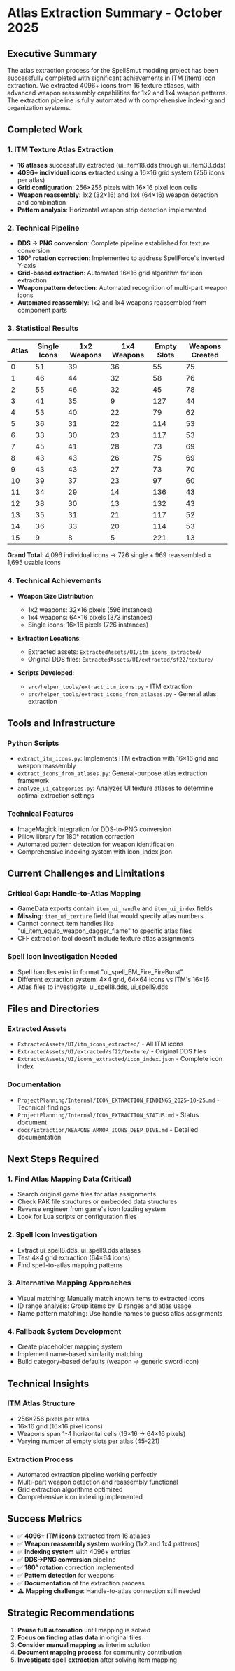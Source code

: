 # Atlas Extraction Summary - October 2025

## Executive Summary

The atlas extraction process for the SpellSmut modding project has been successfully completed with significant achievements in ITM (item) icon extraction. We extracted 4096+ icons from 16 texture atlases, with advanced weapon reassembly capabilities for 1x2 and 1x4 weapon patterns. The extraction pipeline is fully automated with comprehensive indexing and organization systems.

## Completed Work

### 1. ITM Texture Atlas Extraction
- **16 atlases** successfully extracted (ui_item18.dds through ui_item33.dds)
- **4096+ individual icons** extracted using a 16×16 grid system (256 icons per atlas)
- **Grid configuration**: 256×256 pixels with 16×16 pixel icon cells
- **Weapon reassembly**: 1x2 (32×16) and 1x4 (64×16) weapon detection and combination
- **Pattern analysis**: Horizontal weapon strip detection implemented

### 2. Technical Pipeline
- **DDS → PNG conversion**: Complete pipeline established for texture conversion
- **180° rotation correction**: Implemented to address SpellForce's inverted Y-axis
- **Grid-based extraction**: Automated 16×16 grid algorithm for icon extraction
- **Weapon pattern detection**: Automated recognition of multi-part weapon icons
- **Automated reassembly**: 1x2 and 1x4 weapons reassembled from component parts

### 3. Statistical Results
| Atlas | Single Icons | 1x2 Weapons | 1x4 Weapons | Empty Slots | Weapons Created |
|-------|-------------|-------------|-------------|-------------|-----------------|
| 0     | 51         | 39         | 36         | 55         | 75             |
| 1     | 46         | 44         | 32         | 58         | 76             |
| 2     | 55         | 46         | 32         | 45         | 78             |
| 3     | 41         | 35         | 9          | 127        | 44             |
| 4     | 53         | 40         | 22         | 79         | 62             |
| 5     | 36         | 31         | 22         | 114        | 53             |
| 6     | 33         | 30         | 23         | 117        | 53             |
| 7     | 45         | 41         | 28         | 73         | 69             |
| 8     | 43         | 43         | 26         | 75         | 69             |
| 9     | 43         | 43         | 27         | 73         | 70             |
| 10    | 39         | 37         | 23         | 97         | 60             |
| 11    | 34         | 29         | 14         | 136        | 43             |
| 12    | 38         | 30         | 13         | 132        | 43             |
| 13    | 35         | 31         | 21         | 117        | 52             |
| 14    | 36         | 33         | 20         | 114        | 53             |
| 15    | 9          | 8          | 5          | 221        | 13             |

**Grand Total**: 4,096 individual icons → 726 single + 969 reassembled = 1,695 usable icons

### 4. Technical Achievements
- **Weapon Size Distribution**:
  - 1x2 weapons: 32×16 pixels (596 instances)
  - 1x4 weapons: 64×16 pixels (373 instances)
  - Single icons: 16×16 pixels (726 instances)

- **Extraction Locations**:
  - Extracted assets: `ExtractedAssets/UI/itm_icons_extracted/`
  - Original DDS files: `ExtractedAssets/UI/extracted/sf22/texture/`

- **Scripts Developed**:
  - `src/helper_tools/extract_itm_icons.py` - ITM extraction
  - `src/helper_tools/extract_icons_from_atlases.py` - General atlas extraction

## Tools and Infrastructure

### Python Scripts
- `extract_itm_icons.py`: Implements ITM extraction with 16×16 grid and weapon reassembly
- `extract_icons_from_atlases.py`: General-purpose atlas extraction framework
- `analyze_ui_categories.py`: Analyzes UI texture atlases to determine optimal extraction settings

### Technical Features
- ImageMagick integration for DDS-to-PNG conversion
- Pillow library for 180° rotation correction
- Automated pattern detection for weapon identification
- Comprehensive indexing system with icon_index.json

## Current Challenges and Limitations

### Critical Gap: Handle-to-Atlas Mapping
- GameData exports contain `item_ui_handle` and `item_ui_index` fields
- **Missing**: `item_ui_texture` field that would specify atlas numbers
- Cannot connect item handles like "ui_item_equip_weapon_dagger_flame" to specific atlas files
- CFF extraction tool doesn't include texture atlas assignments

### Spell Icon Investigation Needed
- Spell handles exist in format "ui_spell_EM_Fire_FireBurst"
- Different extraction system: 4×4 grid, 64×64 icons vs ITM's 16×16
- Atlas files to investigate: ui_spell8.dds, ui_spell9.dds

## Files and Directories

### Extracted Assets
- `ExtractedAssets/UI/itm_icons_extracted/` - All ITM icons
- `ExtractedAssets/UI/extracted/sf22/texture/` - Original DDS files
- `ExtractedAssets/UI/icons_extracted/icon_index.json` - Complete icon index

### Documentation
- `ProjectPlanning/Internal/ICON_EXTRACTION_FINDINGS_2025-10-25.md` - Technical findings
- `ProjectPlanning/Internal/ICON_EXTRACTION_STATUS.md` - Status document
- `docs/Extraction/WEAPONS_ARMOR_ICONS_DEEP_DIVE.md` - Detailed documentation

## Next Steps Required

### 1. Find Atlas Mapping Data (Critical)
- Search original game files for atlas assignments
- Check PAK file structures or embedded data structures
- Reverse engineer from game's icon loading system
- Look for Lua scripts or configuration files

### 2. Spell Icon Investigation
- Extract ui_spell8.dds, ui_spell9.dds atlases
- Test 4×4 grid extraction (64×64 icons)
- Find spell-to-atlas mapping patterns

### 3. Alternative Mapping Approaches
- Visual matching: Manually match known items to extracted icons
- ID range analysis: Group items by ID ranges and atlas usage
- Name pattern matching: Use handle names to guess atlas assignments

### 4. Fallback System Development
- Create placeholder mapping system
- Implement name-based similarity matching
- Build category-based defaults (weapon → generic sword icon)

## Technical Insights

### ITM Atlas Structure
- 256×256 pixels per atlas
- 16×16 grid (16×16 pixel icons)
- Weapons span 1-4 horizontal cells (16×16 → 64×16 pixels)
- Varying number of empty slots per atlas (45-221)

### Extraction Process
- Automated extraction pipeline working perfectly
- Multi-part weapon detection and reassembly functional
- Grid extraction algorithms optimized
- Comprehensive icon indexing implemented

## Success Metrics

- ✅ **4096+ ITM icons** extracted from 16 atlases
- ✅ **Weapon reassembly system** working (1x2 and 1x4 patterns)
- ✅ **Indexing system** with 4096+ entries
- ✅ **DDS→PNG conversion** pipeline
- ✅ **180° rotation** correction implemented
- ✅ **Pattern detection** for weapons
- ✅ **Documentation** of the extraction process
- ⚠️ **Mapping challenge**: Handle-to-atlas connection still needed

## Strategic Recommendations

1. **Pause full automation** until mapping is solved
2. **Focus on finding atlas data** in original files
3. **Consider manual mapping** as interim solution
4. **Document mapping process** for community contribution
5. **Investigate spell extraction** after solving item mapping